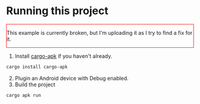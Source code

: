 # Running this project

<div style="border: red solid 1px;">

This example is currently broken, but I'm uploading it as I try to find a fix for it.

</div>

1. Install [cargo-apk](https://crates.io/crates/cargo-apk) if you haven't already.

```bash
cargo install cargo-apk
```

2. Plugin an Android device with Debug enabled.
3. Build the project

```bash
cargo apk run
```